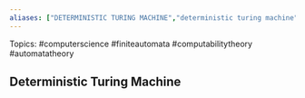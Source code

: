 ```yaml
---
aliases: ["DETERMINISTIC TURING MACHINE","deterministic turing machine","Deterministic Turing Machine","Deterministic Turing Machines","deterministic turing machines"] 
---
```

Topics: #computerscience #finiteautomata #computabilitytheory #automatatheory 

## Deterministic Turing Machine



